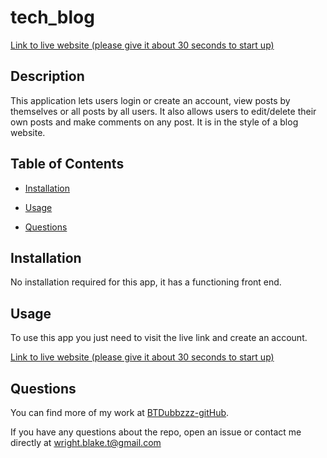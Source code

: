 # tech_blog

[Link to live website (please give it about 30 seconds to start up)](https://btw-tech-blog.herokuapp.com/)

## Description

This application lets users login or create an account, view posts by themselves or all posts by all users. It also allows users to edit/delete their own posts and make comments on any post. It is in the style of a blog website.

## Table of Contents


- [Installation](#installation)
  
- [Usage](#usage)
  
- [Questions](#questions)

## Installation

No installation required for this app, it has a functioning front end. 

## Usage

To use this app you just need to visit the live link and create an account.

[Link to live website (please give it about 30 seconds to start up)](https://btw-tech-blog.herokuapp.com/)

## Questions

You can find more of my work at [BTDubbzzz-gitHub](https://github.com/BTDubbzzz).

If you have any questions about the repo, open an issue or contact me directly at wright.blake.t@gmail.com
